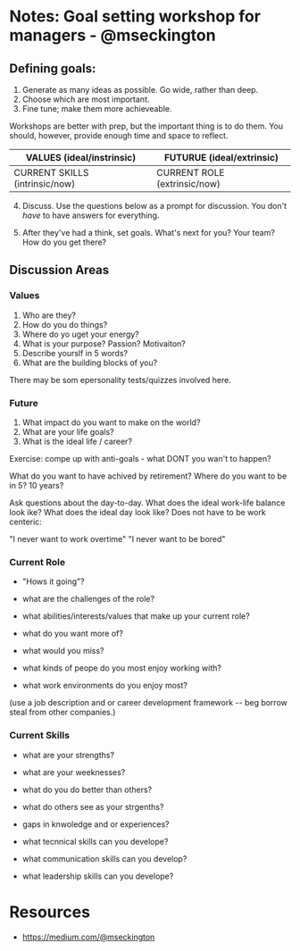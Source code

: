 # Notes: Goal setting workshop for managers - @mseckington

## Defining goals:

1. Generate as many ideas as possible. Go wide, rather than deep.
2. Choose which are most important.
3. Fine tune; make them more achieveable.

Workshops are better with prep, but the important thing is to do them. You should, however, provide enough time and space to reflect.

| VALUES (ideal/instrinsic) | FUTURUE (ideal/extrinsic) |
| ------------------------- | ------------------------- |
| CURRENT SKILLS (intrinsic/now) | CURRENT ROLE (extrinsic/now)

4. Discuss. Use the questions below as a prompt for discussion. You don't *have* to have answers for everything.

5. After they've had a think, set goals. What's next for you? Your team? How do you get there?

## Discussion Areas

### Values
 
1. Who are they?
2. How do you do things?
3. Where do yo uget your energy?
4. What is your purpose? Passion? Motivaiton?
5. Describe yourslf in 5 words?
6. What are the building blocks of you?

There may be som epersonality tests/quizzes involved here.

### Future

1. What impact do you want to make on the world?
2. What are your life goals?
3. What is the ideal life / career?

Exercise: compe up with anti-goals - what DONT you wan't to happen?

What do you want to have achived by retirement?
Where do you want to be in 5? 10 years?

Ask questions about the day-to-day.
What does the ideal work-life balance look ike?
What does the ideal day look like?
Does not have to be work centeric:

"I never want to work overtime"
"I never want to be bored"

### Current Role

- "Hows it going"?
- what are the challenges of the role?
- what abilities/interests/values that make up your current role?
- what do you want more of?
- what would you miss?

- what kinds of peope do you most enjoy working with?
- what work environments do you enjoy most?

(use a job description and or career development framework -- beg borrow steal from other companies.)

### Current Skills

- what are your strengths? 
- what are your weeknesses?

- what do you do better than others? 
- what do others see as your strgenths?
- gaps in knwoledge and or experiences?
- what tecnnical skills can you develope?
- what communication skills can you develop?
- what leadership skills can you develope?

# Resources
- https://medium.com/@mseckington
